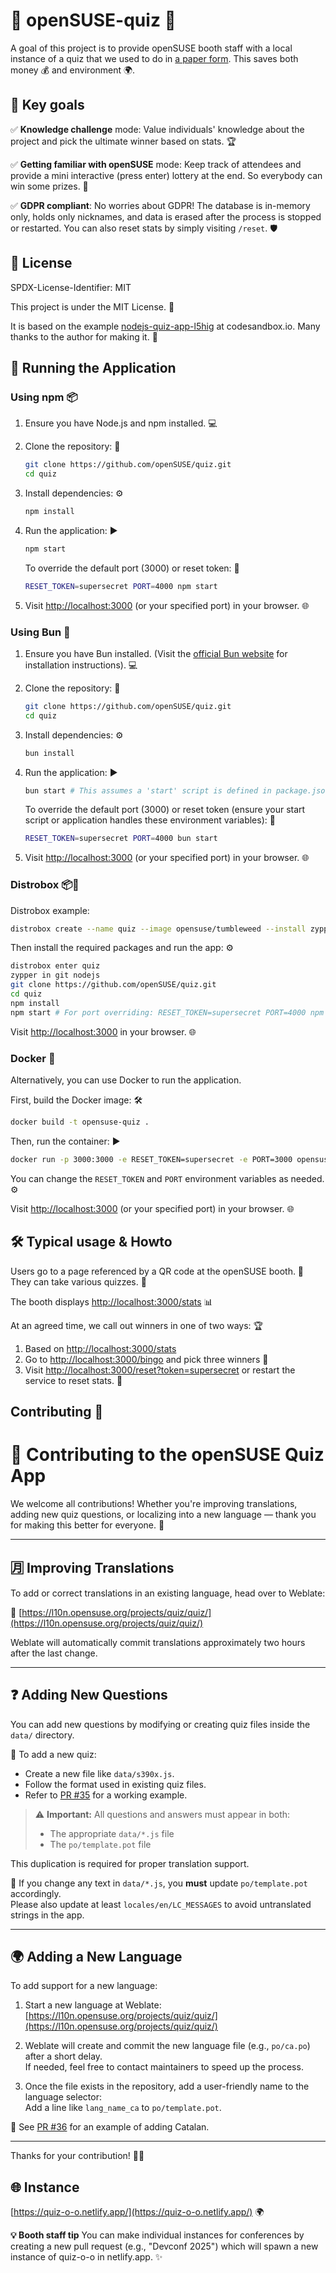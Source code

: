 # 🦎 openSUSE-quiz 🦎

A goal of this project is to provide openSUSE booth staff with a local instance of a quiz that we used to do in [a paper form](https://github.com/openSUSE/artwork/tree/master/quizzes). This saves both money 💰 and environment 🌍.

## 🎯 Key goals

✅ **Knowledge challenge** mode: Value individuals' knowledge about the project and pick the ultimate winner based on stats. 🏆

✅ **Getting familiar with openSUSE** mode: Keep track of attendees and provide a mini interactive (press enter) lottery at the end. So everybody can win some prizes. 🎁

✅ **GDPR compliant**: No worries about GDPR! The database is in-memory only, holds only nicknames, and data is erased after the process is stopped or restarted. You can also reset stats by simply visiting `/reset`. 🛡️

## 📜 License

SPDX-License-Identifier: MIT

This project is under the MIT License. 🙏

It is based on the example [nodejs-quiz-app-l5hig](https://codesandbox.io/p/sandbox/nodejs-quiz-app-l5hig) at codesandbox.io. Many thanks to the author for making it. 🙏

## 🚀 Running the Application

### Using npm 📦

1. Ensure you have Node.js and npm installed. 💻

2. Clone the repository: 📂

   ```bash
   git clone https://github.com/openSUSE/quiz.git
   cd quiz
   ```

3. Install dependencies: ⚙️

   ```bash
   npm install
   ```

4. Run the application: ▶️

   ```bash
   npm start
   ```

   To override the default port (3000) or reset token: 🔑

   ```bash
   RESET_TOKEN=supersecret PORT=4000 npm start
   ```

5. Visit [http://localhost:3000](http://localhost:3000) (or your specified port) in your browser. 🌐

### Using Bun 🐰

1. Ensure you have Bun installed. (Visit the [official Bun website](https://bun.sh/) for installation instructions). 💻

2. Clone the repository: 📂

   ```bash
   git clone https://github.com/openSUSE/quiz.git
   cd quiz
   ```

3. Install dependencies: ⚙️

   ```bash
   bun install
   ```

4. Run the application: ▶️

   ```bash
   bun start # This assumes a 'start' script is defined in package.json compatible with Bun
   ```

   To override the default port (3000) or reset token (ensure your start script or application handles these environment variables): 🔑

   ```bash
   RESET_TOKEN=supersecret PORT=4000 bun start
   ```

5. Visit [http://localhost:3000](http://localhost:3000) (or your specified port) in your browser. 🌐

### Distrobox 📦🐳

Distrobox example:

```bash
distrobox create --name quiz --image opensuse/tumbleweed --install zypper
```

Then install the required packages and run the app: ⚙️

```bash
distrobox enter quiz
zypper in git nodejs
git clone https://github.com/openSUSE/quiz.git
cd quiz
npm install
npm start # For port overriding: RESET_TOKEN=supersecret PORT=4000 npm start
```

Visit [http://localhost:3000](http://localhost:3000) in your browser. 🌐

### Docker 🐳

Alternatively, you can use Docker to run the application.

First, build the Docker image: 🛠️

```bash
docker build -t opensuse-quiz .
```

Then, run the container: ▶️

```bash
docker run -p 3000:3000 -e RESET_TOKEN=supersecret -e PORT=3000 opensuse-quiz
```

You can change the `RESET_TOKEN` and `PORT` environment variables as needed. ⚙️

Visit [http://localhost:3000](http://localhost:3000) (or your specified port) in your browser. 🌐

## 🛠️ Typical usage & Howto

Users go to a page referenced by a QR code at the openSUSE booth. 📱
They can take various quizzes. 📝

The booth displays [http://localhost:3000/stats](http://localhost:3000/stats) 📊

At an agreed time, we call out winners in one of two ways: 🏆

1. Based on [http://localhost:3000/stats](http://localhost:3000/stats)
2. Go to [http://localhost:3000/bingo](http://localhost:3000/bingo) and pick three winners 🎰
3. Visit [http://localhost:3000/reset?token=supersecret](http://localhost:3000/reset?token=supersecret) or restart the service to reset stats. 🔄

## Contributing 📝

# 🧠 Contributing to the openSUSE Quiz App

We welcome all contributions! Whether you're improving translations, adding new quiz questions, or localizing into a new language — thank you for making this better for everyone. 💚

---

## 🈷️ Improving Translations

To add or correct translations in an existing language, head over to Weblate:

🔗 [https://l10n.opensuse.org/projects/quiz/quiz/](https://l10n.opensuse.org/projects/quiz/quiz/)

Weblate will automatically commit translations approximately two hours after the last change.

---

## ❓ Adding New Questions

You can add new questions by modifying or creating quiz files inside the `data/` directory.

📁 To add a new quiz:

- Create a new file like `data/s390x.js`.
- Follow the format used in existing quiz files.
- Refer to [PR #35](https://github.com/openSUSE/quiz/pull/35) for a working example.

> ⚠️ **Important:** All questions and answers must appear in both:
>
> - The appropriate `data/*.js` file
> - The `po/template.pot` file

This duplication is required for proper translation support.

🔁 If you change any text in `data/*.js`, you **must** update `po/template.pot` accordingly.  
Please also update at least `locales/en/LC_MESSAGES` to avoid untranslated strings in the app.

---

## 🌍 Adding a New Language

To add support for a new language:

1. Start a new language at Weblate:  
   [https://l10n.opensuse.org/projects/quiz/quiz/](https://l10n.opensuse.org/projects/quiz/quiz/)

2. Weblate will create and commit the new language file (e.g., `po/ca.po`) after a short delay.  
   If needed, feel free to contact maintainers to speed up the process.

3. Once the file exists in the repository, add a user-friendly name to the language selector:  
   Add a line like `lang_name_ca` to `po/template.pot`.

📌 See [PR #36](https://github.com/openSUSE/quiz/pull/36) for an example of adding Catalan.

---

Thanks for your contribution! 🐲💚

## 🌐 Instance

[https://quiz-o-o.netlify.app/](https://quiz-o-o.netlify.app/) 🌍

**💡 Booth staff tip**
You can make individual instances for conferences by creating a new pull request (e.g., "Devconf 2025") which will spawn a new instance of quiz-o-o in netlify.app. ✨
